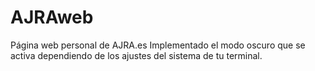 # AJRAweb

Página web personal de AJRA.es
Implementado el modo oscuro que se activa dependiendo de los ajustes del sistema de tu terminal.